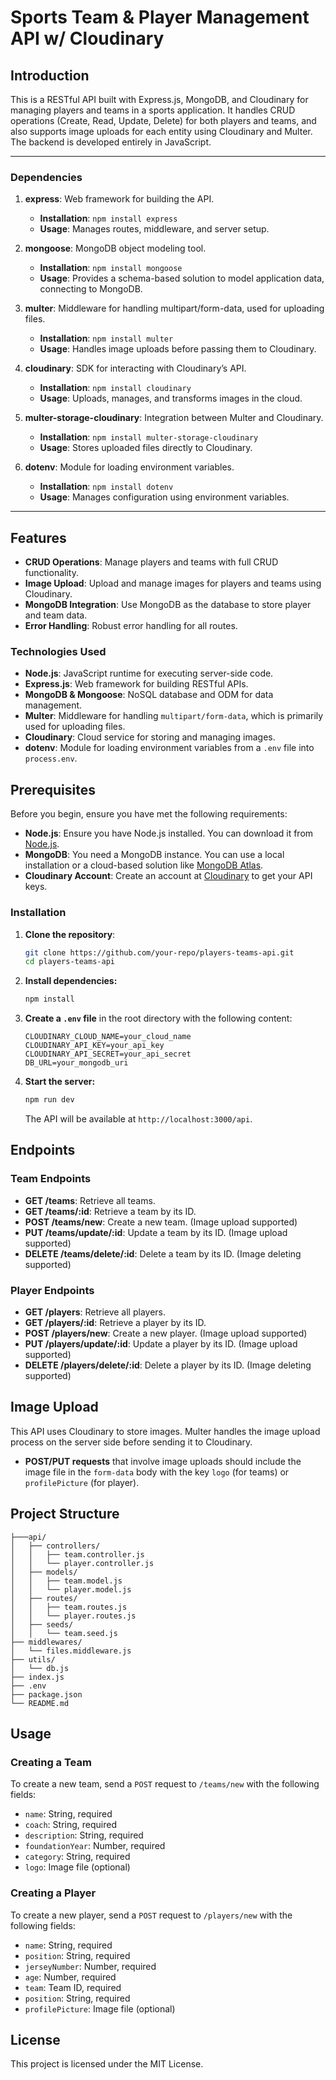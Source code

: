 # Sports Team & Player Management API w/ Cloudinary

## **Introduction**

This is a RESTful API built with Express.js, MongoDB, and Cloudinary for managing players and teams in a sports application. It handles CRUD operations (Create, Read, Update, Delete) for both players and teams, and also supports image uploads for each entity using Cloudinary and Multer. The backend is developed entirely in JavaScript.

---

### **Dependencies**

1. **express**: Web framework for building the API.
   - **Installation**: `npm install express`
   - **Usage**: Manages routes, middleware, and server setup.

2. **mongoose**: MongoDB object modeling tool.
   - **Installation**: `npm install mongoose`
   - **Usage**: Provides a schema-based solution to model application data, connecting to MongoDB.

3. **multer**: Middleware for handling multipart/form-data, used for uploading files.
   - **Installation**: `npm install multer`
   - **Usage**: Handles image uploads before passing them to Cloudinary.

4. **cloudinary**: SDK for interacting with Cloudinary’s API.
   - **Installation**: `npm install cloudinary`
   - **Usage**: Uploads, manages, and transforms images in the cloud.

5. **multer-storage-cloudinary**: Integration between Multer and Cloudinary.
   - **Installation**: `npm install multer-storage-cloudinary`
   - **Usage**: Stores uploaded files directly to Cloudinary.

6. **dotenv**: Module for loading environment variables.
   - **Installation**: `npm install dotenv`
   - **Usage**: Manages configuration using environment variables.

---

## Features

- **CRUD Operations**: Manage players and teams with full CRUD functionality.
- **Image Upload**: Upload and manage images for players and teams using Cloudinary.
- **MongoDB Integration**: Use MongoDB as the database to store player and team data.
- **Error Handling**: Robust error handling for all routes.


### **Technologies Used**

- **Node.js**: JavaScript runtime for executing server-side code.
- **Express.js**: Web framework for building RESTful APIs.
- **MongoDB & Mongoose**: NoSQL database and ODM for data management.
- **Multer**: Middleware for handling `multipart/form-data`, which is primarily used for uploading files.
- **Cloudinary**: Cloud service for storing and managing images.
- **dotenv**: Module for loading environment variables from a `.env` file into `process.env`.


## Prerequisites

Before you begin, ensure you have met the following requirements:

- **Node.js**: Ensure you have Node.js installed. You can download it from [Node.js](https://nodejs.org/).
- **MongoDB**: You need a MongoDB instance. You can use a local installation or a cloud-based solution like [MongoDB Atlas](https://www.mongodb.com/cloud/atlas).
- **Cloudinary Account**: Create an account at [Cloudinary](https://cloudinary.com/) to get your API keys.



### **Installation**

1. **Clone the repository**:
   ```bash
   git clone https://github.com/your-repo/players-teams-api.git
   cd players-teams-api
   ```

2. **Install dependencies:**
    ```bash
    npm install
    ```

3. **Create a `.env` file** in the root directory with the following content:

    ```env
    CLOUDINARY_CLOUD_NAME=your_cloud_name
    CLOUDINARY_API_KEY=your_api_key
    CLOUDINARY_API_SECRET=your_api_secret
    DB_URL=your_mongodb_uri

4. **Start the server:**

    ```bash
    npm run dev
    ```

    The API will be available at `http://localhost:3000/api`.

## Endpoints

### Team Endpoints

- **GET /teams**: Retrieve all teams.
- **GET /teams/:id**: Retrieve a team by its ID.
- **POST /teams/new**: Create a new team. (Image upload supported)
- **PUT /teams/update/:id**: Update a team by its ID. (Image upload supported)
- **DELETE /teams/delete/:id**: Delete a team by its ID. (Image deleting supported)

### Player Endpoints

- **GET /players**: Retrieve all players.
- **GET /players/:id**: Retrieve a player by its ID.
- **POST /players/new**: Create a new player. (Image upload supported)
- **PUT /players/update/:id**: Update a player by its ID. (Image upload supported)
- **DELETE /players/delete/:id**: Delete a player by its ID. (Image deleting supported)

## Image Upload

This API uses Cloudinary to store images. Multer handles the image upload process on the server side before sending it to Cloudinary.

- **POST/PUT requests** that involve image uploads should include the image file in the `form-data` body with the key `logo` (for teams) or `profilePicture` (for player).

## Project Structure

```plaintext
├───api/
│   ├── controllers/
│   │   ├── team.controller.js
│   │   └── player.controller.js
│   ├── models/
│   │   ├── team.model.js
│   │   └── player.model.js
│   ├── routes/
│   │   ├── team.routes.js
│   │   └── player.routes.js
│   ├── seeds/
│   │   └── team.seed.js
├── middlewares/
│   └── files.middleware.js
├── utils/
│   └── db.js
├── index.js
├── .env
├── package.json
└── README.md
```

## Usage

### Creating a Team

To create a new team, send a `POST` request to `/teams/new` with the following fields:

- `name`: String, required
- `coach`: String, required
- `description`: String, required
- `foundationYear`: Number, required
- `category`: String, required
- `logo`: Image file (optional)

### Creating a Player

To create a new player, send a `POST` request to `/players/new` with the following fields:

- `name`: String, required
- `position`: String, required
- `jerseyNumber`: Number, required
- `age`: Number, required
- `team`: Team ID, required
- `position`: String, required
- `profilePicture`: Image file (optional)

## License

This project is licensed under the MIT License.

